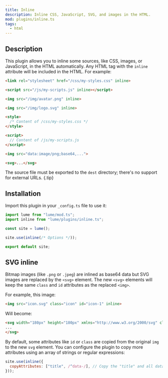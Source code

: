 ```yaml
---
title: Inline
description: Inline CSS, JavaScript, SVG, and images in the HTML.
mod: plugins/inline.ts
tags:
  - html
---
```


## Description

This plugin allows you to inline some sources, like CSS, images, or JavaScript,
in the HTML automatically. Any HTML tag with the `inline` attribute will be
included in the HTML. For example:

<lume-code>

```html {title="Input"}
<link rel="stylesheet" href="/css/my-styles.css" inline>

<script src="/js/my-scripts.js" inline></script>

<img src="/img/avatar.png" inline>

<img src="/img/logo.svg" inline>
```

```html {title="Output"}
<style>
  /* Content of /css/my-styles.css */
</style>

<script>
  // Content of /js/my-scripts.js
</script>

<img src="data:image/png;base64,...">

<svg>...</svg>
```

</lume-code>

The source file must be exported to the `dest` directory; there's no support for
external URLs. {.tip}

## Installation

Import this plugin in your `_config.ts` file to use it:

```js
import lume from "lume/mod.ts";
import inline from "lume/plugins/inline.ts";

const site = lume();

site.use(inline(/* Options */));

export default site;
```

## SVG inline

Bitmap images (like `.png` or `.jpeg`) are inlined as base64 data but SVG images
are replaced by the `<svg>` element. The new `<svg>` elements will keep the same
`class` and `id` attributes as the replaced `<img>`.

For example, this image:

```html
<img src="icon.svg" class="icon" id="icon-1" inline>
```

Will become:

```html
<svg width="180px" height="180px" xmlns="http://www.w3.org/2000/svg" class="icon" id="icon-1">
...
</svg>
```

By default, some attributes like `id` or `class` are copied from the original
`img` to the new `svg` element. You can configure the plugin to copy more
attributes using an array of strings or regular expressions:

```js
site.use(inline({
  copyAttributes: ["title", /^data-/], // Copy the "title" and all data-* attributes
}));
```
